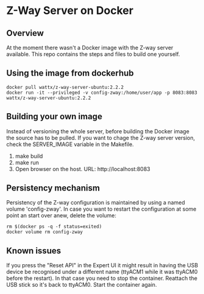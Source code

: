 # Z-Way Server on Docker

## Overview

At the moment there wasn't a Docker image with the Z-way server available. This repo contains the steps and files to build one yourself.

## Using the image from dockerhub
```
docker pull wattx/z-way-server-ubuntu:2.2.2
docker run -it --privileged -v config-zway:/home/user/app -p 8083:8083 wattx/z-way-server-ubuntu:2.2.2
```
## Building your own image

Instead of versioning the whole server, before building the Docker image the source has to be pulled. If you want to chage the Z-way server version, check the SERVER_IMAGE variable in the Makefile.

1. make build
2. make run
3. Open browser on the host. URL: http://localhost:8083


## Persistency mechanism

Persistency of the Z-way configuration is maintained by using a named volume 'config-zway'. In case you want to restart the configuration at some point an start over anew, delete the volume:

```
rm $(docker ps -q -f status=exited)
docker volume rm config-zway
```

## Known issues

If you press the "Reset API" in the Expert UI it might result in having the USB device be recognised under a different name (ttyACM1 while it was ttyACM0 before the restart).
In that case you need to stop the container.
Reattach the USB stick so it's back to ttyACM0.
Start the container again.
